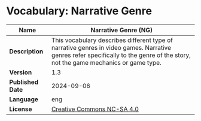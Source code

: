 # Vocabulary: Narrative Genre
| **Name**           | Narrative Genre (NG)                                                                                                                                                                   |
|--------------------|-----------------------------------------------------------------------------------------------------------------------------------------------------------------------------------------------------|
| **Description**    | This vocabulary describes different type of narrative genres in video games. Narrative genres refer specifically to the genre of the story, not the game mechanics or game type. |
| **Version**        | 1.3                                                                                                                                                                                              |
| **Published Date** | 2024-09-06                                                                                                                                                                                          |
| **Language**       | eng                                                                                                                                                                                                 |
| **License**        | [Creative Commons NC-SA 4.0](https://creativecommons.org/licenses/by-nc-sa/4.0/)                                                                                                                                                                          |

